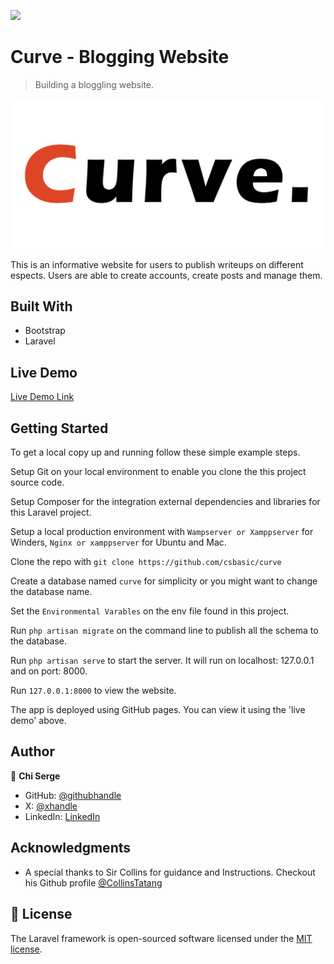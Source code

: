 ![](https://img.shields.io/badge/Microverse-blueviolet)

# Curve - Blogging Website

> Building a bloggling website.

![screenshot](./public/assets/img/curve-logo.jpg)

This is an informative website for users to publish writeups on different espects. Users are able to create accounts, create posts and manage them. 

## Built With

- Bootstrap
- Laravel

## Live Demo

[Live Demo Link](https://github.com/csbasic/curve)


## Getting Started


To get a local copy up and running follow these simple example steps.

Setup Git on your local environment to enable you clone the this project source code.

Setup Composer for the integration external dependencies and libraries for this Laravel project.

Setup a local production environment with `Wampserver or Xamppserver` for Winders,  `Nginx or xamppserver` for Ubuntu and Mac.

Clone the repo with `git clone https://github.com/csbasic/curve`

Create a database named `curve` for simplicity or you might want to change the database name.

Set the `Environmental Varables` on the env file found in this project.

Run `php artisan migrate` on the command line to publish all the schema to the database.

Run `php artisan serve` to start the server. It will run on localhost: 127.0.0.1 and on port: 8000.

Run `127.0.0.1:8000` to view the website. 


The app is deployed using GitHub pages. You can view it using the 'live demo' above.



## Author

👤 **Chi Serge**

- GitHub: [@githubhandle](https://github.com/csbasic)
- X: [@xhandle](https://twitter.com/chiserge_/)
- LinkedIn: [LinkedIn](https://www.linkedin.com/in/chiserge/)


## Acknowledgments

- A special thanks to Sir Collins for guidance and Instructions. Checkout his Github profile  [@CollinsTatang](https://github.com/CollinsTatang)

## 📝 License

The Laravel framework is open-sourced software licensed under the [MIT license](https://opensource.org/licenses/MIT).

